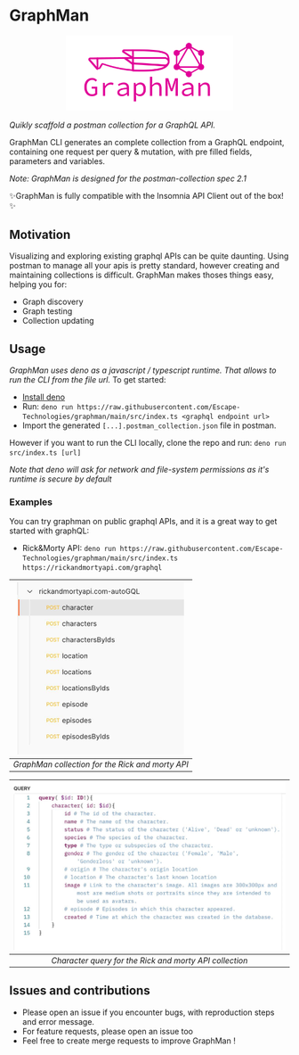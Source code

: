 # GraphMan
<p align="center">
  <img width="300" src="https://raw.githubusercontent.com/Escape-Technologies/graphman/main/graphman.svg">
</p> 

*Quikly scaffold a postman collection for a GraphQL API.* 

GraphMan CLI generates an complete collection from a GraphQL endpoint, containing one request per query & mutation, with pre filled fields, parameters and variables. 

*Note: GraphMan is designed for the postman-collection spec 2.1*

✨GraphMan is fully compatible with the Insomnia API Client out of the box!✨

## Motivation
Visualizing and exploring existing graphql APIs can be quite daunting. 
Using postman to manage all your apis is pretty standard, however creating and maintaining collections is difficult.
GraphMan makes thoses things easy, helping you for:
- Graph discovery
- Graph testing
- Collection updating

## Usage
*GraphMan uses deno as a javascript / typescript runtime. That allows to run the CLI from the file url.*
To get started:
- [Install deno](https://deno.land/#installation)
- Run: `deno run https://raw.githubusercontent.com/Escape-Technologies/graphman/main/src/index.ts <graphql endpoint url>`
- Import the generated `[...].postman_collection.json` file in postman.

However if you want to run the CLI locally, clone the repo and run: `deno run src/index.ts [url]`

*Note that deno will ask for network and file-system permissions as it's runtime is secure by default*

### Examples
You can try graphman on public graphql APIs, and it is a great way to get started with graphQL:
- Rick&Morty API: `deno run https://raw.githubusercontent.com/Escape-Technologies/graphman/main/src/index.ts https://rickandmortyapi.com/graphql`

|<img width="300" src="https://raw.githubusercontent.com/Escape-Technologies/graphman/main/collection-example.png">|
|:--:| 
| *GraphMan collection for the Rick and morty API* |

|<img width="500" src="https://raw.githubusercontent.com/Escape-Technologies/graphman/main/query-example.png">|
|:--:| 
| *Character query for the Rick and morty API collection* |

## Issues and contributions
- Please open an issue if you encounter bugs, with reproduction steps and error message.
- For feature requests, please open an issue too
- Feel free to create merge requests to improve GraphMan !

